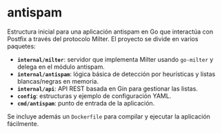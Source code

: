 # antispam

Estructura inicial para una aplicación antispam en Go que interactúa con Postfix a través del protocolo Milter. El proyecto se divide en varios paquetes:

- **`internal/milter`**: servidor que implementa Milter usando `go-milter` y delega en el módulo antispam.
- **`internal/antispam`**: lógica básica de detección por heurísticas y listas blancas/negras en memoria.
- **`internal/api`**: API REST basada en Gin para gestionar las listas.
- **`config`**: estructuras y ejemplo de configuración YAML.
- **`cmd/antispam`**: punto de entrada de la aplicación.

Se incluye además un `Dockerfile` para compilar y ejecutar la aplicación fácilmente.
